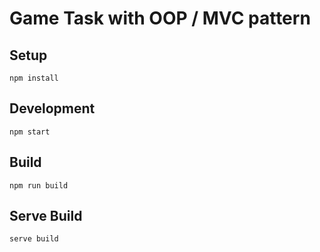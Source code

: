 # Game Task with OOP / MVC pattern

## Setup

`npm install`

## Development

`npm start`

## Build

`npm run build`

## Serve Build

`serve build`
